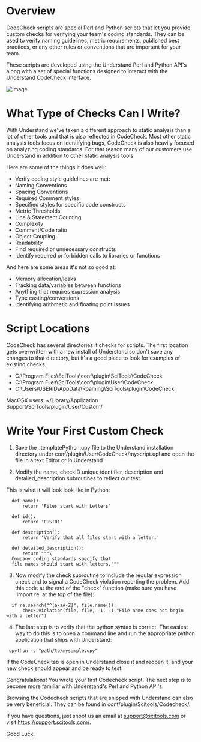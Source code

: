 # Overview
CodeCheck scripts are special Perl and Python scripts that let you provide custom checks for verifying your team's coding standards.
They can be used to verify naming guidelines, metric requirements, published best practices, or any other rules or conventions that are important for your team.

These scripts are developed using the Understand Perl and Python API's along with a set of special functions designed to interact with the Understand CodeCheck interface. 

![image](https://user-images.githubusercontent.com/6586272/193142606-7bf859c2-138b-49d5-a0ec-a403a3a6cf7a.png)

# What Type of Checks Can I Write?
With Understand we've taken a different approach to static analysis than a lot of other tools and that is also reflected in CodeCheck. Most other static analysis tools focus on identifying bugs, CodeCheck is also heavily focused on analyzing coding standards. For that reason many of our customers use Understand in addition to other static analysis tools.

Here are some of the things it does well:
* Verify coding style guidelines are met:
* Naming Conventions
* Spacing Conventions
* Required Comment styles
* Specified styles for specific code constructs
* Metric Thresholds
* Line & Statement Counting
* Complexity
* Comment/Code ratio
* Object Coupling
* Readability
* Find required or unnecessary constructs
* Identify required or forbidden calls to libraries or functions

And here are some areas it's not so good at:
* Memory allocation/leaks
* Tracking data/variables between functions
* Anything that requires expression analysis
* Type casting/conversions
* Identifying arithmetic and floating point issues


# Script Locations
CodeCheck has several directories it checks for scripts. The first location gets overwritten with a new install of Understand so don't save any changes to that directory, but it's a good place to look for examples of existing checks.

* C:\Program Files\SciTools\conf\plugin\SciTools\CodeCheck
* C:\Program Files\SciTools\conf\plugin\User\CodeCheck
* C:\Users\USERID\AppData\Roaming\SciTools\plugin\CodeCheck

MacOSX users: ~/Library/Application Support/SciTools/plugin/User/Custom/ 

# Write Your First Custom Check
1. Save the _templatePython.upy file to the Understand installation directory under conf/plugin/User/CodeCheck/myscript.upl and open the file in a text Editor or in Understand

2. Modify the name, checkID unique identifier, description and detailed_description subroutines to reflect our test.

This is what it will look look like in Python:
```
  def name():
      return 'Files start with Letters'

  def id():
      return 'CUST01'

  def description():
      return 'Verify that all files start with a letter.'

  def detailed_description():
      return """\
  Company coding standards specify that 
  file names should start with letters."""
```
3. Now modify the check subroutine to include the regular expression check and to signal a CodeCheck violation reporting the problem. Add this code at the end of the "check" function (make sure you have 'import re' at the top of the file):
```
  if re.search("^[a-zA-Z]", file.name()):
      check.violation(file, file, -1, -1,"File name does not begin with a letter")
```
4. The last step is to verify that the python syntax is correct. The easiest way to do this is to open a command line and run the appropriate python application that ships with Understand: 
```
 upython -c "path/to/mysample.upy"
```
If the CodeCheck tab is open in Understand close it and reopen it, and your new check should appear and be ready to test.


Congratulations! You wrote your first Codecheck script. The next step is to become more familiar with Understand's Perl and Python API's.

Browsing the Codecheck scripts that are shipped with Understand can also be very beneficial. They can be found in conf/plugin/Scitools/Codecheck/.

If you have questions, just shoot us an email at support@scitools.com or visit https://support.scitools.com/.

Good Luck!
